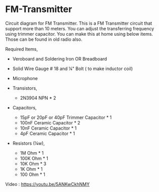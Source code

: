 # FM-Transmitter
Circuit diagram for FM Transmitter.
This is a FM Transmitter circuit that support more than 10 meters. You can adjust the transferring frequency using trimmer capacitor. You can make this at home using below items. Those can be found in old radio also.

Required Items,

* Veroboard and Soldering Iron OR Breadboard
* Solid Wire Gauge # 18 and ¼" Bolt ( to make inductor coil)
* Microphone
* Transistors,
     - 2N3904 NPN * 2

* Capacitors,
     - 15pF or 20pF or 40pF Trimmer Capacitor * 1 
     - 100nF Ceramic Capacitor * 2 
     - 10nF Ceramic Capacitor * 1 
     - 4pF Ceramic Capacitor * 1 

* Resistors (¼w), 
     - 1M Ohm * 1 
     - 100K Ohm * 1 
     - 10K Ohm * 3 
     - 1K Ohm * 1 
     - 100 Ohm * 1


Video : https://youtu.be/5ANKwCkhNMY
